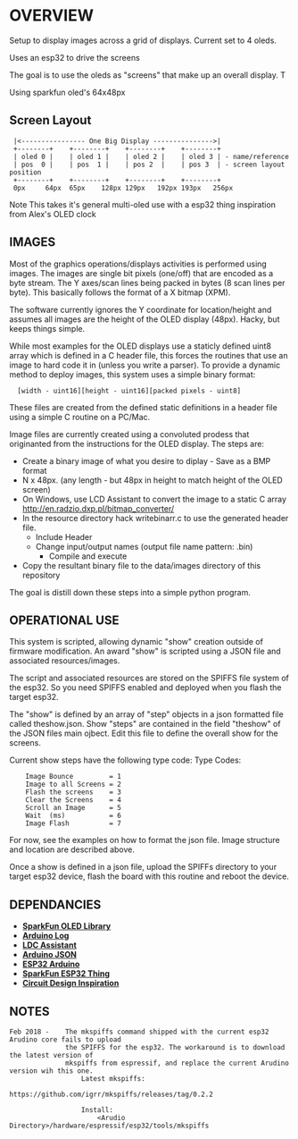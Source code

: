 
OVERVIEW
======================
Setup to display images across a grid of displays. Current set to 4 oleds.

Uses an esp32 to drive the screens

The goal is to use the oleds as "screens" that make up an overall display. T

Using sparkfun oled's 64x48px

Screen Layout
--------------
     |<---------------- One Big Display --------------->|
     +--------+    +--------+    +--------+    +--------+   
     | oled 0 |    | oled 1 |    | oled 2 |    | oled 3 | - name/reference
     | pos  0 |    | pos  1 |    | pos 2  |    | pos 3  | - screen layout position
     +--------+    +--------+    +--------+    +--------+   
     0px     64px  65px    128px 129px   192px 193px   256px

Note
This takes it's general multi-oled use with a esp32 thing inspiration from Alex's OLED clock


IMAGES
------
Most of the graphics operations/displays activities is performed using images. The images
are single bit pixels (one/off) that are encoded as a byte stream. The Y axes/scan lines
being packed in bytes (8 scan lines per byte). This basically follows the format of a X bitmap
(XPM).

The software currently ignores the Y coordinate for location/height and assumes all images are
the height of the OLED display (48px). Hacky, but keeps things simple.

While most examples for the OLED displays use a staticly defined uint8 array which is defined in
a C header file, this forces  the routines that use an image to hard code it in (unless you write
a parser). To provide a dynamic method to deploy images, this system uses a simple binary format:

      [width - uint16][height - uint16][packed pixels - uint8]

These files are created from the defined static definitions in a header file using a simple C
routine on a PC/Mac.

Image files are currently created using a convoluted prodess that originanted from the instructions for the OLED display. The steps are:

*  Create a binary image of what you desire to diplay - Save as a BMP format
  * N x 48px. (any length - but 48px in height to match height of the OLED screen)
* On Windows, use LCD Assistant to convert the image to a static C array
          http://en.radzio.dxp.pl/bitmap_converter/
* In the resource directory hack writebinarr.c to use the generated header file.
  *  Include Header
  * Change input/output names (output file name pattern: <image name>.bin)
     * Compile and execute
* Copy the resultant binary file to the data/images directory of this repository

The goal is distill down these steps into a simple python program.

OPERATIONAL USE
---------------
This system is scripted, allowing dynamic "show" creation outside of firmware modification.
An award "show" is scripted using a JSON file and associated resources/images.

The script and associated resources are stored on the SPIFFS file system of the esp32. So you
need SPIFFS enabled and deployed when you flash the target esp32.

The "show" is defined by an array of "step" objects in a json formatted file called theshow.json.
Show "steps" are contained in the field "theshow" of the JSON files main ojbect. Edit this file to define the overall show for the screens.

Current show steps have the following type code:
  Type Codes:

        Image Bounce         = 1
        Image to all Screens = 2
        Flash the screens    = 3
        Clear the Screens    = 4
        Scroll an Image      = 5
        Wait  (ms)           = 6
        Image Flash          = 7

For now, see the examples on how to format the json file. Image structure and location are described above.

Once a show is defined in a json file, upload the SPIFFs directory to your target esp32 device,
flash the board with this routine and reboot the device.

DEPENDANCIES
------------
* **[SparkFun OLED Library]( https://github.com/sparkfun/SparkFun_Micro_OLED_Arduino_Library/tree/V_1.0.0SparkFun)**  
* **[Arduino Log](https://github.com/thijse/Arduino-Log)**
* **[LDC Assistant](http://en.radzio.dxp.pl/bitmap_converter/)**
* **[Arduino JSON](https://github.com/bblanchon/ArduinoJson)**
* **[ESP32 Arduino](https://github.com/espressif/arduino-esp32)**
* **[SparkFun ESP32 Thing](https://learn.sparkfun.com/tutorials/esp32-thing-hookup-guide)**
* **[Circuit Design Inspiration](https://github.com/awende/OLED_Clock)**

NOTES
-------
    Feb 2018 -    The mkspiffs command shipped with the current esp32 Arudino core fails to upload
                  the SPIFFS for the esp32. The workaround is to download the latest version of
                  mkspiffs from espressif, and replace the current Arudino version wih this one.
                      Latest mkspiffs:
                         https://github.com/igrr/mkspiffs/releases/tag/0.2.2

                      Install:
                          <Arudio Directory>/hardware/espressif/esp32/tools/mkspiffs
